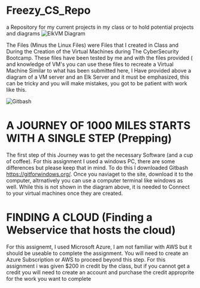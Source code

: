 # Freezy_CS_Repo
a Repository for my current projects in my class or to hold potential projects and diagrams
![ElkVM Diagram](https://github.com/MrFreeze64/Freezy_CS_Repo/blob/main/VM-Diagrams/Elk_VM%20Diagram.PNG)

The Files (Minus the Linux Files) were Files that I created in Class and During the Creation of the Virtual Machines during The CyberSecurity Bootcamp.  These files have been tested by me and with the files provided ( and knowledge of VM's you can use these files to recreate a Virtual Machine Similar to what has been submitted here, I Have provided above a diagram of a VM server and an Elk Server and it must be emphasized, this can be tricky and you will make mistakes, you got to be patient with work like this.

![Gitbash](https://appuals.com/wp-content/uploads/2020/06/intro.jpg)
# A JOURNEY OF 1000 MILES STARTS WITH A SINGLE STEP (Prepping)
The first step of this Journey was to get the necessary Software (and a cup of coffee).  For this assignment I used a windows PC, there are some differences but please keep that in mind.  To do this I downloaded Gitbash https://gitforwindows.org/.  Once you naviaget to the site, download it to the computer, altrnatively you can use a computer terminal like windows as well.  While this is not shown in the diagram above, it is needed to Connect to your virtual machines once they are created.

#  FINDING A CLOUD (Finding a Webservice that hosts the cloud)
For this assignemt, I used Microsoft Azure, I am not familiar with AWS but it should be useable to complete the assignment. You will need to create an Azure Subscription or AWS to proceed beyond this step. For this assignment i was given $200 in credit by the class, but if you cannot get a credit you will need to create an account and purchase the credit approprite for the work you want to complete 
